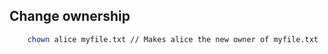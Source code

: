 ## Change ownership

```bash
    chown alice myfile.txt // Makes alice the new owner of myfile.txt
```
